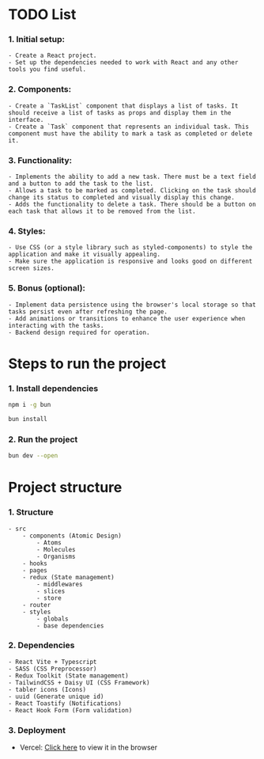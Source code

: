 # TODO List


### 1. Initial setup:
	- Create a React project.
	- Set up the dependencies needed to work with React and any other tools you find useful.

### 2. Components:
	- Create a `TaskList` component that displays a list of tasks. It should receive a list of tasks as props and display them in the interface.
	- Create a `Task` component that represents an individual task. This component must have the ability to mark a task as completed or delete it.

### 3. Functionality:
	- Implements the ability to add a new task. There must be a text field and a button to add the task to the list.
	- Allows a task to be marked as completed. Clicking on the task should change its status to completed and visually display this change.
	- Adds the functionality to delete a task. There should be a button on each task that allows it to be removed from the list.

### 4. Styles:
	- Use CSS (or a style library such as styled-components) to style the application and make it visually appealing.
	- Make sure the application is responsive and looks good on different screen sizes.

### 5. Bonus (optional):
	- Implement data persistence using the browser's local storage so that tasks persist even after refreshing the page.
	- Add animations or transitions to enhance the user experience when interacting with the tasks.
	- Backend design required for operation.


# Steps to run the project

### 1. Install dependencies
```bash
npm i -g bun
```
```bash
bun install
```

### 2. Run the project
```bash
bun dev --open
```


# Project structure

### 1. Structure 
	- src
		- components (Atomic Design)
			- Atoms
			- Molecules
			- Organisms
		- hooks
		- pages
		- redux (State management)
			- middlewares
			- slices
			- store
		- router
		- styles
			- globals
			- base dependencies

### 2. Dependencies
	- React Vite + Typescript
	- SASS (CSS Preprocessor)
	- Redux Toolkit (State management)
	- TailwindCSS + Daisy UI (CSS Framework)
	- tabler icons (Icons)
	- uuid (Generate unique id)
	- React Toastify (Notifications)
	- React Hook Form (Form validation)


### 3. Deployment
- Vercel: [Click here](https://todo-list-davichodev.vercel.app) to view it in the browser
